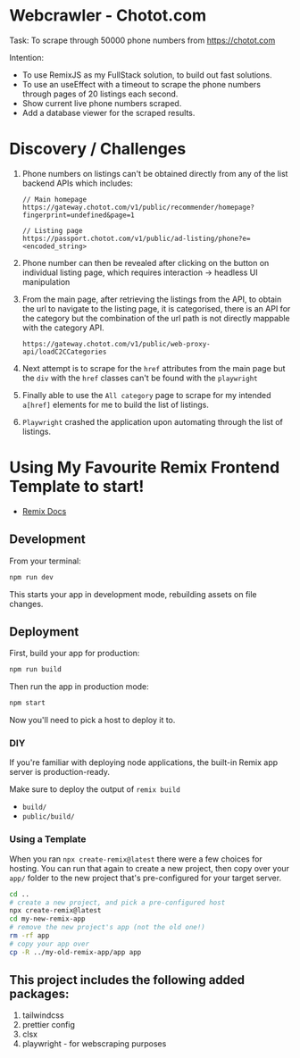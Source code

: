 # Webcrawler - Chotot.com

Task: To scrape through 50000 phone numbers from https://chotot.com

Intention:

- To use RemixJS as my FullStack solution, to build out fast solutions.
- To use an useEffect with a timeout to scrape the phone numbers through pages of 20 listings each second.
- Show current live phone numbers scraped.
- Add a database viewer for the scraped results.

# Discovery / Challenges

1. Phone numbers on listings can't be obtained directly from any of the list backend APIs which includes:

   ```
   // Main homepage
   https://gateway.chotot.com/v1/public/recommender/homepage?fingerprint=undefined&page=1

   // Listing page
   https://passport.chotot.com/v1/public/ad-listing/phone?e=<encoded_string>
   ```

1. Phone number can then be revealed after clicking on the button on individual listing page, which requires interaction -> headless UI manipulation
1. From the main page, after retrieving the listings from the API, to obtain the url to navigate to the listing page, it is categorised, there is an API for the category but the combination of the url path is not directly mappable with the category API.
   ```
   https://gateway.chotot.com/v1/public/web-proxy-api/loadC2CCategories
   ```
1. Next attempt is to scrape for the `href` attributes from the main page but the `div` with the `href` classes can't be found with the `playwright`
1. Finally able to use the `All category` page to scrape for my intended `a[href]` elements for me to build the list of listings.
1. `Playwright` crashed the application upon automating through the list of listings.

# Using My Favourite Remix Frontend Template to start!

- [Remix Docs](https://remix.run/docs)

## Development

From your terminal:

```sh
npm run dev
```

This starts your app in development mode, rebuilding assets on file changes.

## Deployment

First, build your app for production:

```sh
npm run build
```

Then run the app in production mode:

```sh
npm start
```

Now you'll need to pick a host to deploy it to.

### DIY

If you're familiar with deploying node applications, the built-in Remix app server is production-ready.

Make sure to deploy the output of `remix build`

- `build/`
- `public/build/`

### Using a Template

When you ran `npx create-remix@latest` there were a few choices for hosting. You can run that again to create a new project, then copy over your `app/` folder to the new project that's pre-configured for your target server.

```sh
cd ..
# create a new project, and pick a pre-configured host
npx create-remix@latest
cd my-new-remix-app
# remove the new project's app (not the old one!)
rm -rf app
# copy your app over
cp -R ../my-old-remix-app/app app
```

## This project includes the following added packages:

1. tailwindcss
1. prettier config
1. clsx
1. playwright - for webscraping purposes

